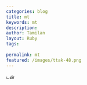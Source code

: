 ```yaml
---
categories: blog
title: mt
keywords: mt
description: 
author: Tamilan
layout: Ruby
tags: 
 
permalink: mt
featured: /images/ttak-48.png
---
```

  
டன்  
